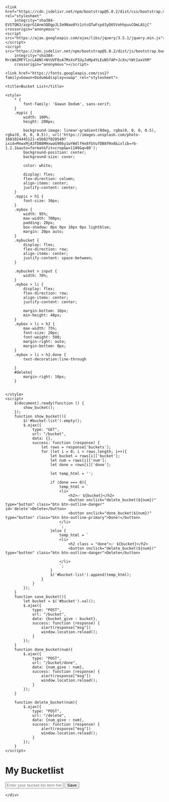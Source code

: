 <!DOCTYPE html>
<html lang="en">
<head>
    <meta charset="UTF-8">
    <meta http-equiv="X-UA-Compatible" content="IE=edge">
    <meta name="viewport" content="width=device-width, initial-scale=1.0">

    <link href="https://cdn.jsdelivr.net/npm/bootstrap@5.0.2/dist/css/bootstrap.min.css" rel="stylesheet"
        integrity="sha384-EVSTQN3/azprG1Anm3QDgpJLIm9Nao0Yz1ztcQTwFspd3yD65VohhpuuCOmLASjC" crossorigin="anonymous">
    <script src="https://ajax.googleapis.com/ajax/libs/jquery/3.5.1/jquery.min.js"></script>
    <script src="https://cdn.jsdelivr.net/npm/bootstrap@5.0.2/dist/js/bootstrap.bundle.min.js"
        integrity="sha384-MrcW6ZMFYlzcLA8Nl+NtUVF0sA7MsXsP1UyJoMp4YLEuNSfAP+JcXn/tWtIaxVXM"
        crossorigin="anonymous"></script>

    <link href="https://fonts.googleapis.com/css2?family=Gowun+Dodum&display=swap" rel="stylesheet">

    <title>Bucket List</title>

    <style>
        * {
            font-family: 'Gowun Dodum', sans-serif;
        }
        .mypic {
            width: 100%;
            height: 200px;

            background-image: linear-gradient(0deg, rgba(0, 0, 0, 0.5), rgba(0, 0, 0, 0.5)), url('https://images.unsplash.com/photo-1601024445121-e5b82f020549?ixid=MnwxMjA3fDB8MHxwaG90by1wYWdlfHx8fGVufDB8fHx8&ixlib=rb-1.2.1&auto=format&fit=crop&w=1189&q=80');
            background-position: center;
            background-size: cover;

            color: white;
           
            display: flex;
            flex-direction: column;
            align-items: center;
            justify-content: center;
        }
        .mypic > h1 {
            font-size: 30px;
        }
        .mybox {
            width: 95%;
            max-width: 700px;
            padding: 20px;
            box-shadow: 0px 0px 10px 0px lightblue;
            margin: 20px auto;
        }
        .mybucket {
            display: flex;
            flex-direction: row;
            align-items: center;
            justify-content: space-between;
        }

        .mybucket > input {
            width: 70%;
        }
        .mybox > li {
            display: flex;
            flex-direction: row;
            align-items: center;
            justify-content: center;

            margin-bottom: 10px;
            min-height: 48px;
        }
        .mybox > li > h2 {
            max-width: 75%;
            font-size: 20px;
            font-weight: 500;
            margin-right: auto;
            margin-bottom: 0px;
        }
        .mybox > li > h2.done {
            text-decoration:line-through
        
        }
        #delete{
            margin-right: 10px;
        }
       
        
    </style>
    <script>
        $(document).ready(function () {
            show_bucket();
        });
        function show_bucket(){
            $('#bucket-list').empty();
            $.ajax({
                type: "GET",
                url: "/bucket",
                data: {},
                success: function (response) {
                    let rows = response['buckets'];
                    for (let i = 0; i < rows.length; i++){
                        let bucket = rows[i]['bucket'];
                        let num = rows[i]['num'];
                        let done = rows[i]['done'];

                        let temp_html = '';

                        if (done === 0){
                            temp_html = `
                            <li>
                                <h2>✅ ${bucket}</h2>
                                <button onclick="delete_bucket(${num})" type="button" class="btn btn-outline-danger" id='delete'>Delete</button>
                                <button onclick="done_bucket(${num})" type="button" class="btn btn-outline-primary">Done!</button>
                            </li>
                            `;
                        }else {
                            temp_html = `
                            <li>
                                <h2 class = "done">✅ ${bucket}</h2>
                                <button onclick="delete_bucket(${num})" type="button" class="btn btn-outline-danger">Delete</button>
                                
                            </li>
                            `;
                        }
                        $('#bucket-list').append(temp_html);
                    }
                }
            });
        }
        function save_bucket(){
            let bucket = $('#bucket').val();
            $.ajax({
                type: "POST",
                url: "/bucket",
                data: {bucket_give : bucket},
                success: function (response) {
                    alert(response["msg"])
                    window.location.reload();
                }
            });
        }
        function done_bucket(num){
            $.ajax({
                type: "POST",
                url: "/bucket/done",
                data: {num_give : num},
                success: function (response) {
                    alert(response["msg"])
                    window.location.reload();
                }
            });
        }

        function delete_bucket(num){
            $.ajax({
                type: "POST",
                url: "/delete",
                data: {num_give : num},
                success: function (response) {
                    alert(response["msg"])
                    window.location.reload();
                }
            });
        }
    </script>
</head>
<body>
    <div class="mypic">
        <h1>My Bucketlist</h1>
    </div>
    <div class="mybox">
        <div class="mybucket">
            <input id="bucket" class="form-control" type="text" placeholder="Enter your bucket list item here">
            <button onclick="save_bucket()" type="button" class="btn btn-outline-primary">Save</button>
        </div>
    </div>
    <div class="mybox" id="bucket-list">
        
    </div>
</body>
</html>
